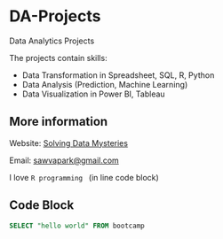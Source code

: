 # DA-Projects
Data Analytics Projects

The projects contain skills:
- Data Transformation in Spreadsheet, SQL, R, Python
- Data Analysis (Prediction, Machine Learning)
- Data Visualization in Power BI, Tableau

## More information

Website: [Solving Data Mysteries](https://solvingdatamysteries.wordpress.com/about-me/)

Email: sawvapark@gmail.com

I love `R programming ` (in line code block)

## Code Block
```sql
SELECT "hello world" FROM bootcamp

